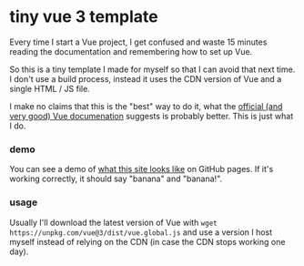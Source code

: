 # tiny vue 3 template

Every time I start a Vue project, I get confused and waste 15 minutes reading
the documentation and remembering how to set up Vue.

So this is a tiny template I made for myself so that I can avoid that next
time. I don't use a build process, instead it uses the CDN version of Vue and a single HTML / JS file.

I make no claims that this is the "best" way to do it, what the [official (and
very good) Vue documenation](https://vuejs.org/guide/quick-start.html#using-vue-from-cdn)
suggests is probably better. This is just what I do.

### demo

You can see a demo of [what this site looks like](https://jvns.github.io/vue3-tiny-template/) on GitHub pages. If it's working correctly, it should say "banana" and "banana!".

### usage

Usually I'll download the latest version of Vue with `wget https://unpkg.com/vue@3/dist/vue.global.js` and use a version I host myself
instead of relying on the CDN (in case the CDN stops working one day).
